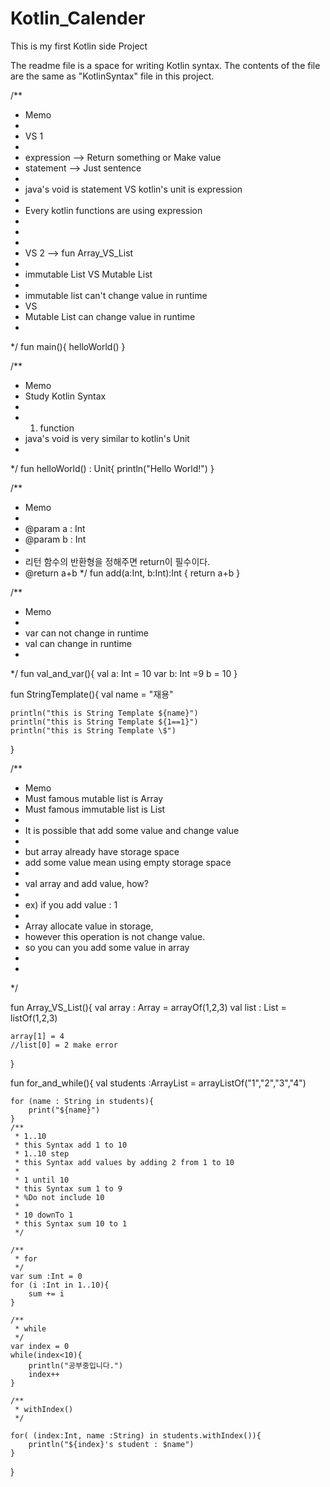 # Kotlin_Calender

This is my first Kotlin side Project

The readme file is a space for writing Kotlin syntax. The contents of the file are the same as "KotlinSyntax" file in this project.


/**
 * Memo
 *
 * VS 1
 *
 * expression --> Return something or Make value
 * statement --> Just sentence
 *
 * java's void is statement VS kotlin's unit is expression
 *
 * Every kotlin functions are using expression
 *
 *
 *
 * VS 2 --> fun Array_VS_List
 *
 * immutable List VS Mutable List
 *
 * immutable list can't change value in runtime
 * VS
 * Mutable List can change value in runtime
 *
 */
fun main(){
    helloWorld()
}

/**
 * Memo
 * Study Kotlin Syntax
 *
 * 1. function
 * java's void is very similar to kotlin's Unit
 *
 */
fun helloWorld() : Unit{
    println("Hello World!")
}


/**
 * Memo
 *
 * @param a : Int
 * @param b : Int
 *
 * 리턴 함수의 반환형을 정해주면 return이 필수이다.
 * @return a+b
 */
fun add(a:Int, b:Int):Int {
    return a+b
}

/**
 * Memo
 *
 * var can not change in runtime
 * val can change in runtime
 *
 */
fun val_and_var(){
    val a: Int = 10
    var b: Int =9
    b = 10
}

fun StringTemplate(){
    val name = "재용"

    println("this is String Template ${name}")
    println("this is String Template ${1==1}")
    println("this is String Template \$")
}

/**
 * Memo
 * Must famous mutable list is Array
 * Must famous immutable list is List
 *
 * It is possible that add some value and change value
 *
 * but array already have storage space
 * add some value mean using empty storage space
 *
 * val array and add value, how?
 *
 * ex) if you add value : 1
 *
 * Array allocate value in storage,
 * however this operation is not change value.
 * so you can you add some value in array
 *
 *
 */

fun Array_VS_List(){
    val array : Array<Int> = arrayOf(1,2,3)
    val list : List<Int> = listOf(1,2,3)

    array[1] = 4
    //list[0] = 2 make error
}

fun for_and_while(){
    val students :ArrayList<String> = arrayListOf("1","2","3","4")

    for (name : String in students){
        print("${name}")
    }
    /**
     * 1..10
     * this Syntax add 1 to 10
     * 1..10 step
     * this Syntax add values by adding 2 from 1 to 10
     *
     * 1 until 10
     * this Syntax sum 1 to 9
     * %Do not include 10
     *
     * 10 downTo 1
     * this Syntax sum 10 to 1
     */

    /**
     * for
     */
    var sum :Int = 0
    for (i :Int in 1..10){
        sum += i
    }

    /**
     * while
     */
    var index = 0
    while(index<10){
        println("공부중입니다.")
        index++
    }

    /**
     * withIndex()
     */

    for( (index:Int, name :String) in students.withIndex()){
        println("${index}'s student : $name")
    }

}
